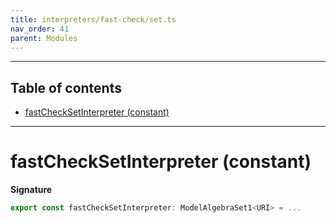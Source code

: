 ```yaml
---
title: interpreters/fast-check/set.ts
nav_order: 41
parent: Modules
---
```


---

<h2 class="text-delta">Table of contents</h2>

- [fastCheckSetInterpreter (constant)](#fastchecksetinterpreter-constant)

---

# fastCheckSetInterpreter (constant)

**Signature**

```ts
export const fastCheckSetInterpreter: ModelAlgebraSet1<URI> = ...
```
